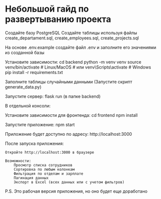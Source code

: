 # Небольшой гайд по развертыванию проекта

Создайте базу PostgreSQL
Создайте таблицы используя файлы create_departament.sql, create_employees.sql, create_projects.sql

На основе .env.example создайте файл .env и заполните его значениями из созданной базы

Установите зависимости:
    cd backend
    python -m venv venv
    source venv/bin/activate  # Linux/MacOS
    # или venv\Scripts\activate  # Windows
    pip install -r requirements.txt

Заполните таблицы случайными данными (Запустите скрипт generate_data.py)

Запустите сервер: flask run (в папке backend)

В отдельной консоли:

Установите зависимости для фронтенда:
    cd frontend
    npm install

Запустите приложение:
    npm start

Приложение будет доступно по адресу: http://localhost:3000

После запуска приложения:

    Откройте http://localhost:3000 в браузере

    Возможности:
        Просмотр списка сотрудников
        Сортировка по любым колонкам
        Фильтрация по отделам и зарплате
        Пагинация данных
        Экспорт в Excel (всех данных или с учетом фильтров)


P.S. Это рабочая версия приложения, но оно будет еще доработано